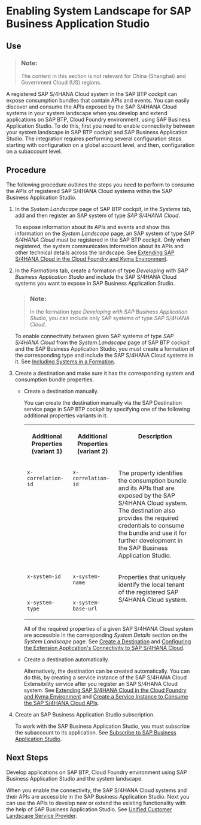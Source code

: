 <!-- loio272ca23a7ebf4532922b226dc0310c45 -->

# Enabling System Landscape for SAP Business Application Studio



<a name="loio272ca23a7ebf4532922b226dc0310c45__section_vzy_bz2_lcc"/>

## Use

> ### Note:  
> The content in this section is not relevant for China \(Shanghai\) and Government Cloud \(US\) regions.

A registered SAP S/4HANA Cloud system in the SAP BTP cockpit can expose consumption bundles that contain APIs and events. You can easily discover and consume the APIs exposed by the SAP S/4HANA Cloud systems in your system landscape when you develop and extend applications on SAP BTP, Cloud Foundry environment, using SAP Business Application Studio. To do this, first you need to enable connectivity between your system landscape in SAP BTP cockpit and SAP Business Application Studio. The integration requires performing several configuration steps starting with configuration on a global account level, and then, configuration on a subaccount level.



<a name="loio272ca23a7ebf4532922b226dc0310c45__section_tmz_zy2_lcc"/>

## Procedure

The following procedure outlines the steps you need to perform to consume the APIs of registered SAP S/4HANA Cloud systems within the SAP Business Application Studio.

1.  In the *System Landscape* page of SAP BTP cockpit, in the *Systems* tab, add and then register an SAP system of type *SAP S/4HANA Cloud*.

    To expose information about its APIs and events and show this information on the *System Landscape* page, an SAP system of type *SAP S/4HANA Cloud* must be registered in the SAP BTP cockpit. Only when registered, the system communicates information about its APIs and other technical details across the landscape. See [Extending SAP S/4HANA Cloud in the Cloud Foundry and Kyma Environment](extending-sap-s-4hana-cloud-in-the-cloud-foundry-and-kyma-environment-40b9e6c.md).

2.  In the *Formations* tab, create a formation of type *Developing with SAP Business Application Studio* and include the SAP S/4HANA Cloud systems you want to expose in SAP Business Application Studio.

    > ### Note:  
    > In the formation type *Developing with SAP Business Application Studio*, you can include only SAP systems of type *SAP S/4HANA Cloud*.

    To enable connectivity between given SAP systems of type *SAP S/4HANA Cloud* from the *System Landscape* page of SAP BTP cockpit and the SAP Business Application Studio, you must create a formation of the corresponding type and include the SAP S/4HANA Cloud systems in it. See [Including Systems in a Formation](including-systems-in-a-formation-68b04fa.md).

3.  Create a destination and make sure it has the corresponding system and consumption bundle properties.

    -   Create a destination manually.

        You can create the destination manually via the SAP Destination service page in SAP BTP cockpit by specifying one of the following additional properties variants in it.


        <table>
        <tr>
        <th valign="top">

        Additional Properties \(variant 1\)
        
        </th>
        <th valign="top">

        Additional Properties \(variant 2\)
        
        </th>
        <th valign="top">

        Description
        
        </th>
        </tr>
        <tr>
        <td valign="top">
        
        `x-correlation-id` 
        
        </td>
        <td valign="top">
        
        `x-correlation-id` 
        
        </td>
        <td valign="top">
        
        The property identifies the consumption bundle and its APIs that are exposed by the SAP S/4HANA Cloud system. The destination also provides the required credentials to consume the bundle and use it for further development in the SAP Business Application Studio.
        
        </td>
        </tr>
        <tr>
        <td valign="top">
        
        `x-system-id` 
        
        </td>
        <td valign="top">
        
        `x-system-name` 
        
        </td>
        <td valign="top" rowspan="2">
        
        Properties that uniquely identify the local tenant of the registered SAP S/4HANA Cloud system.
        
        </td>
        </tr>
        <tr>
        <td valign="top">
        
        `x-system-type` 
        
        </td>
        <td valign="top">
        
        `x-system-base-url` 
        
        </td>
        </tr>
        </table>
        
        All of the required properties of a given SAP S/4HANA Cloud system are accessible in the corresponding *System Details* section on the *System Landscape* page. See [Create a Destination](../30-development/create-a-destination-3fa7934.md) and [Configuring the Extension Application's Connectivity to SAP S/4HANA Cloud](configuring-the-extension-application-s-connectivity-to-sap-s-4hana-cloud-ef4b7ca.md).

    -   Create a destination automatically.

        Alternatively, the destination can be created automatically. You can do this, by creating a service instance of the SAP S/4HANA Cloud Extensibility service after you register an SAP S/4HANA Cloud system. See [Extending SAP S/4HANA Cloud in the Cloud Foundry and Kyma Environment](extending-sap-s-4hana-cloud-in-the-cloud-foundry-and-kyma-environment-40b9e6c.md) and [Create a Service Instance to Consume the SAP S/4HANA Cloud APIs](create-a-service-instance-to-consume-the-sap-s-4hana-cloud-apis-a735641.md).


4.  Create an SAP Business Application Studio subscription.

    To work with the SAP Business Application Studio, you must subscribe the subaccount to its application. See [Subscribe to SAP Business Application Studio](https://help.sap.com/docs/SAP%20Business%20Application%20Studio/9d1db9835307451daa8c930fbd9ab264/6331319fd9ea4f0ea5331e21df329539.html).




<a name="loio272ca23a7ebf4532922b226dc0310c45__section_cq1_15q_jvb"/>

## Next Steps

Develop applications on SAP BTP, Cloud Foundry environment using SAP Business Application Studio and the system landscape.

When you enable the connectivity, the SAP S/4HANA Cloud systems and their APIs are accessible in the SAP Business Application Studio. Next you can use the APIs to develop new or extend the existing functionality with the help of SAP Business Application Studio. See [Unified Customer Landscape Service Provider](https://help.sap.com/docs/SAP%20Business%20Application%20Studio/daa8adb7947848d8af8fc62e838e830e/830adebf4ab3470c9c3278188ceef8a1.html).

